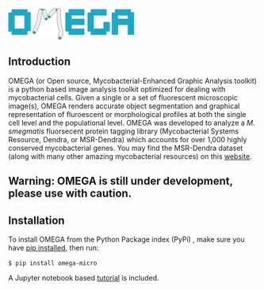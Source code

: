 ![](OMEGA_core/logo.png)

## Introduction

OMEGA (or Open source, Mycobacterial-Enhanced Graphic Analysis toolkit) is a python based image analysis toolkit optimized for dealing with mycobacterial cells. Given a single or a set of fluorescent microscopic image(s), OMEGA renders accurate object segmentation and graphical representation of fluroescent or morphological profiles at both the single cell level and the populational level. OMEGA was developed to analyze a *M. smegmatis* fluorsecent protein tagging library (Mycobacterial Systems Resource, Dendra, or MSR-Dendra) which accounts for over 1,000 highly conserved mycobacterial genes. You may find the MSR-Dendra dataset (along with many other amazing mycobacterial resources) on this [website](http://msrdb.org/). 

## Warning: OMEGA is still under development, please use with caution. ##

## Installation

To install OMEGA from the Python Package index (PyPi) , make sure you have
[pip installed](https://pip.readthedocs.io/en/stable/installing/), then run:

    $ pip install omega-micro
    
A Jupyter notebook based [tutorial](https://github.com/jzrolling/OMEGA/blob/master/Notebooks/1.%20OMEGA%20workbench.ipynb) is included.  
